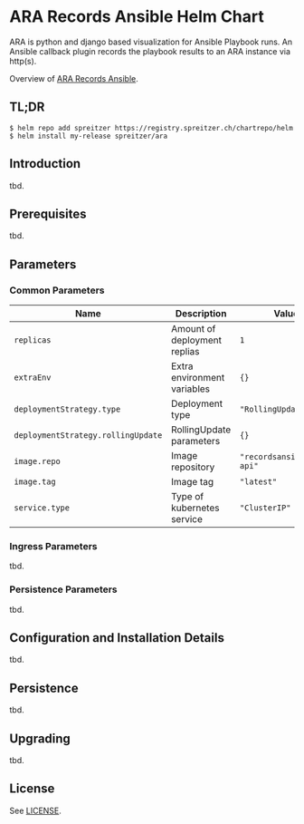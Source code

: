 # ARA Records Ansible Helm Chart

ARA is python and django based visualization for Ansible Playbook runs. An Ansible callback plugin records the playbook results to an ARA instance via http(s).

Overview of [ARA Records Ansible](https://ara.recordsansible.org).

## TL;DR

```shell
$ helm repo add spreitzer https://registry.spreitzer.ch/chartrepo/helm
$ helm install my-release spreitzer/ara
```

## Introduction
tbd.

## Prerequisites
tbd.

## Parameters
### Common Parameters

| Name                               | Description                  | Value                      |
| ---------------------------------- | ---------------------------- | -------------------------- |
| `replicas`                         | Amount of deployment replias | `1`                        |
| `extraEnv`                         | Extra environment variables  | `{}`                       |
| `deploymentStrategy.type`          | Deployment type              | `"RollingUpdate"`          |
| `deploymentStrategy.rollingUpdate` | RollingUpdate parameters     | `{}`                       |
| `image.repo`                       |  Image repository            | `"recordsansible/ara-api"` |
| `image.tag`                        | Image tag                    | `"latest"`                 |
| `service.type`                     | Type of kubernetes service   | `"ClusterIP"`              |

### Ingress Parameters
tbd.

### Persistence Parameters
tbd.

## Configuration and Installation Details
tbd.

## Persistence
tbd.

## Upgrading
tbd.

## License

See [LICENSE](/LICENSE).
